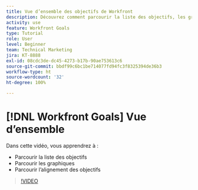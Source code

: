 ```yaml
---
title: Vue d’ensemble des objectifs de Workfront
description: Découvrez comment parcourir la liste des objectifs, les graphiques et l’alignement des objectifs.
activity: use
feature: Workfront Goals
type: Tutorial
role: User
level: Beginner
team: Technical Marketing
jira: KT-8888
exl-id: 08cdc3de-dc45-4273-b17b-90ae753613c6
source-git-commit: bbdf99c6bc1be714077fd94fc3f8325394de36b3
workflow-type: ht
source-wordcount: '32'
ht-degree: 100%

---
```


# [!DNL Workfront Goals] Vue d’ensemble

Dans cette vidéo, vous apprendrez à :

* Parcourir la liste des objectifs
* Parcourir les graphiques
* Parcourir l’alignement des objectifs

>[!VIDEO](https://video.tv.adobe.com/v/3421295/?quality=12&learn=on&enablevpops=1&captions=fre_fr)
